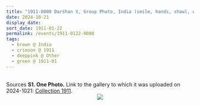 ```yaml
---
title: "1911-0000 Darśhan V, Group Photo, India (smile, hands, shawl, white, windows, building, garland, children)"
date: 2024-10-21
display_date: 
sort_date: 1911-01-22
permalink: /events/1911-0122-0000
tags:
  - brown @ India
  - crimson @ 1911
  - deeppink @ Other
  - green @ 1911-01
---
```


<br>

<wave-list>
  <list-title color="DarkSeaGreen" width="40">Sources</list-title>
  <list-item color="BlanchedAlmond"  width="280"><b>S1. One Photo.</b> Link to the gallery to which it was uploaded on 2024-1021: <a href="https://eternalmoments.smugmug.com/Collections/Raj-Kunwar-Raul-Collection/1911">Collection 1911</a>.</list-item>
</wave-list>

<div style="text-align: center"><img src="https://pub-bcc3cbe9b1e94ba1ac28915f7a3900fa.r2.dev/1911-0000_Darshan_V_Group_Photo_India_(smile_hands_shawl_white_windows_building_garland_children)_01_(Mahipalsingh_Jaisingh_Raul_Collection_scanned_by_Ankit_Khare).jpg" /></div>